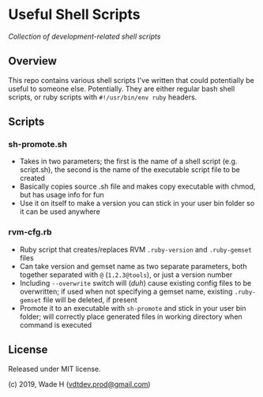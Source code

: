 # Useful Shell Scripts

_Collection of development-related shell scripts_

## Overview

This repo contains various shell scripts I've written that could potentially be useful to someone else. Potentially. They are either regular bash shell scripts, or ruby scripts with `#!/usr/bin/env ruby` headers.

## Scripts

### sh-promote.sh

- Takes in two parameters; the first is the name of a shell script (e.g. script.sh), the second is the name of the executable script file to be created
- Basically copies source .sh file and makes copy executable with chmod, but has usage info for fun
- Use it on itself to make a version you can stick in your user bin folder so it can be used anywhere

### rvm-cfg.rb

- Ruby script that creates/replaces RVM `.ruby-version` and `.ruby-gemset` files
- Can take version and gemset name as two separate parameters, both together separated with `@` (`1.2.3@tools`), or just a version number
- Including `--overwrite` switch will (_duh_) cause existing config files to be overwritten; if used when not specifying a gemset name, existing `.ruby-gemset` file will be deleted, if present
- Promote it to an executable with `sh-promote` and stick in your user bin folder; will correctly place generated files in working directory when command is executed

## License

Released under MIT license.

(c) 2019, Wade H (vdtdev.prod@gmail.com)